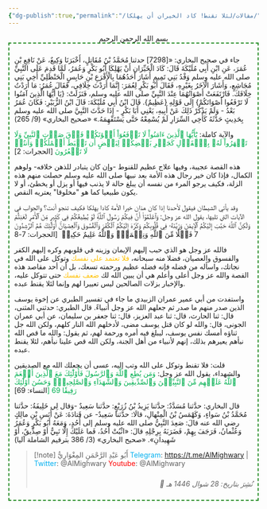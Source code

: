 ```yaml
---
{"dg-publish":true,"permalink":"/مقالات/لئلا تقنط! كاد الخيران أن يهلكا/","noteIcon":"📑","created":"2025-05-23T18:23:54.052+03:00","updated":"2025-07-13T12:46:37.478+03:00"}
---
```


<center>بسم الله الرحمن الرحيم</center>

<div style="border: 2px dashed ForestGreen; padding:10px;"> 


جاء في صحيح البخاري: 
«[7298] حدثنا مُحَمَّدُ بْنُ مُقَاتِلٍ، أَخْبَرَنَا وَكِيعٌ، عَنْ نَافِعِ بْنِ عُمَرَ، عَنِ ابْنِ أَبِي مُلَيْكَةَ قَالَ: كَادَ الْخَيِّرَانِ أَنْ يَهْلِكَا أَبُو بَكْرٍ وَعُمَرُ، لَمَّا قَدِمَ عَلَى النَّبِيِّ صلى الله عليه وسلم وَفْدُ بَنِي تَمِيمٍ أَشَارَ أَحَدُهُمَا بِالْأَقْرَعِ بْنِ حَابِسٍ الْحَنْظَلِيِّ أَخِي بَنِي مُجَاشِعٍ، وَأَشَارَ الْآخَرُ بِغَيْرِهِ، فَقَالَ أَبُو بَكْرٍ لِعُمَرَ: إِنَّمَا أَرَدْتَ خِلَافِي، فَقَالَ عُمَرُ: مَا أَرَدْتُ خِلَافَكَ. فَارْتَفَعَتْ أَصْوَاتُهُمَا عِنْدَ النَّبِيِّ صلى الله عليه وسلم، فَنَزَلَتْ: {يَا أَيُّهَا الَّذِينَ آمَنُوا لَا تَرْفَعُوا أَصْوَاتَكُمْ} إِلَى قَوْلِهِ {عَظِيمٌ}. 
قَالَ ابْنُ أَبِي مُلَيْكَةَ: قَالَ ابْنُ الزُّبَيْرِ: فَكَانَ عُمَرُ بَعْدُ - وَلَمْ يَذْكُرْ ذَلِكَ عَنْ أَبِيهِ، يَعْنِي أَبَا بَكْرٍ - إِذَا حَدَّثَ النَّبِيَّ صلى الله عليه وسلم بِحَدِيثٍ حَدَّثَهُ كَأَخِي السِّرَارِ لَمْ يُسْمِعْهُ حَتَّى يَسْتَفْهِمَهُ.»
«صحيح البخاري» (9/ 265)

والآية كاملة:<font color="#00b050"> يَٰٓأَيُّهَا ٱلَّذِينَ ءَامَنُواْ لَا تَرۡفَعُوٓاْ أَصۡوَٰتَكُمۡ فَوۡقَ صَوۡتِ ٱلنَّبِيِّ وَلَا تَجۡهَرُواْ لَهُۥ بِٱلۡقَوۡلِ كَجَهۡرِ بَعۡضِكُمۡ لِبَعۡضٍ أَن تَحۡبَطَ أَعۡمَٰلُكُمۡ وَأَنتُمۡ لَا تَشۡعُرُونَ</font> [الحجرات: 2]

هذه القصة عجيبة، وفيها علاج عظيم للقنوط -وإن كان يتبادر للذهن خلافه- ولوهم الكمال، فإذا كان خير رجال هذه الأمة بعد نبيها صلى الله عليه وسلم حصلت منهم هذه الزلة، فكيف يرجو المرء من نفسه أن يبلغ حالة لا يذنب فيها أو يزل أو يخطئ، أو لا يكون طبيعيا كما هو "مخلوقا" يعتريه النقص. 

وقد يأتي الشيطان فيقول لأحدنا إذا كان هذان خيرا الأمة كادا يهلكا فكيف تنجو أنت؟ 
والجواب في الآيات التي تليها، يقول الله عز وجل:
وَٱعۡلَمُوٓاْ أَنَّ فِيكُمۡ رَسُولَ ٱللَّهِۚ لَوۡ يُطِيعُكُمۡ فِي كَثِيرٖ مِّنَ ٱلۡأَمۡرِ لَعَنِتُّمۡ وَلَٰكِنَّ ٱللَّهَ حَبَّبَ إِلَيۡكُمُ ٱلۡإِيمَٰنَ وَزَيَّنَهُۥ فِي قُلُوبِكُمۡ وَكَرَّهَ إِلَيۡكُمُ ٱلۡكُفۡرَ وَٱلۡفُسُوقَ وَٱلۡعِصۡيَانَۚ أُوْلَٰٓئِكَ هُمُ ٱلرَّٰشِدُونَ 7 فَضۡلٗا مِّنَ ٱللَّهِ وَنِعۡمَةٗۚ وَٱللَّهُ عَلِيمٌ حَكِيمٞ  [الحجرات: 7-8

فالله عز وجل هو الذي حبب إليهم الإيمان وزينه في قلوبهم وكره إليهم الكفر والفسوق والعصيان، فضلا منه سبحانه، <font color="#ffc000">فلا تعتمد على نفسك</font> وتوكل على الله في نجاتك، واسأله من فضله فإنه فضله عظيم ورحمته تسعك، بل أن أحد مقاصد هذه القصة والله عز وجل أعلى وأعلم هي أن يبين الله لك <font color="#ffc000">ضعف نفسك</font> حتى تتوكل عليه، والإخبار بزلات الصالحين ليس تعييرا لهم وإنما لئلا يقنط عبده. 

واستفدت من أبي عمير عمران الزبيدي ما جاء في تفسير الطبري عن إخوة يوسف الذين صدر منهم ما صدر ثم جعلهم الله عز وجل أنبياءً. 
قال الطبري: 
حدثني المثنى، قال: ثنا الحارث، قال: ثنا عبد العزيز، قال: ثنا جعفر بن سليمان، عن أبي عمران الجونى، قال:
والله لو كان قتل يوسف مضى، لأدخلهم الله النار كلهم، ولكن الله جل ثناؤه أمسك نفس يوسف، ليبلغ فيه أمره ورحمة لهم، ثم يقول: والله ما قص الله نبأهم يعيرهم بذلك، إنهم لأنبياء من أهل الجنة، ولكن الله قص علينا نبأهم، لئلا يقنط عبده.

قلت: فلا تقنط وتوكل على الله وتب إليه، عسى أن يجعلك الله مع الصديقين والشهداء، 
يقول الله عز وجل: 
<font color="#00b050">وَمَن يُطِعِ ٱللَّهَ وَٱلرَّسُولَ فَأُوْلَٰٓئِكَ مَعَ ٱلَّذِينَ أَنۡعَمَ ٱللَّهُ عَلَيۡهِم مِّنَ ٱلنَّبِيِّـۧنَ وَٱلصِّدِّيقِينَ وَٱلشُّهَدَآءِ وَٱلصَّٰلِحِينَۚ وَحَسُنَ أُوْلَٰٓئِكَ رَفِيقٗا 69 [</font>النساء: 69]

قال البخاري: 
حدَّثنا مُسَدَّدٌ: حدَّثنا يَزِيدُ بْنُ زُرَيْعٍ: حدَّثنا سَعِيدٌ -وَقال لِي خَلِيفَةُ: حدَّثنا مُحَمَّدُ بْنُ سَواءٍ، وَكَهْمَسُ بْنُ الْمِنْهالِ، قالَا: حدَّثنا سَعِيدٌ- عن قَتادَةَ: عَنْ أَنَسِ بْنِ مالِكٍ رضي الله عنه قالَ: صَعِدَ النَّبِيُّ صلى الله عليه وسلم إلى أُحُدٍ، وَمَعَهُ أَبُو بَكْرٍ وَعُمَرُ وَعُثْمانُ، فَرَجَفَ بِهِمْ، فَضَرَبَهُ بِرِجْلِهِ قالَ: «اثْبُتْ أُحُدُ، فَما عَلَيْكَ إِلَّا ‌نَبِيٌّ أوْ ‌صِدِّيقٌ، أَوْ شَهِيدانِ».
«صحيح البخاري» (3/ 386 بترقيم الشاملة آليا)


> [!note] أَبُو عَبْدِ الرَّحْمَنِ المِغْوَارِيُّ 
> <font color="#00b0f0">Telegram</font>: https://t.me/AlMighwary | <font color="#00b0f0">Twitter</font>: @AlMighwary 
<font color="#ff0000">Youtube</font>: @AlMighwary<footer style="text-align:right; font-style:italic; padding-top:10px;">📅 نُشِرَ بتاريخ: 28 شوال 1446 هـ</footer>


</div>
